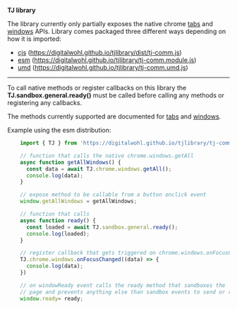 **TJ library**

The library currently only partially exposes the native chrome [tabs](https://developer.chrome.com/docs/extensions/reference/tabs/) and [windows](https://developer.chrome.com/docs/extensions/reference/windows/) APIs.
Library comes packaged three different ways depending on how it is imported:
- [cjs](https://digitalwohl.github.io/tjlibrary/dist/tj-comm.js) (https://digitalwohl.github.io/tjlibrary/dist/tj-comm.js)
- [esm](https://digitalwohl.github.io/tjlibrary/tj-comm.module.js) (https://digitalwohl.github.io/tjlibrary/tj-comm.module.js)
- [umd](https://digitalwohl.github.io/tjlibrary/tj-comm.umd.js) (https://digitalwohl.github.io/tjlibrary/tj-comm.umd.js)

----------

To call native methods or register callbacks on this library the **TJ.sandbox.general.ready()** must be called before calling any methods or registering any callbacks.

The methods currently supported are documented for [tabs](https://digitalwohl.github.io/tjlibrary/docs/classes/Tabs.html) and [windows](https://digitalwohl.github.io/tjlibrary/docs/classes/Chrome.html#windows).


Example using the esm distribution:

```javascript
    import { TJ } from 'https://digitalwohl.github.io/tjlibrary/tj-comm.module.js';

    // function that calls the native chrome.windows.getAll
    async function getAllWindows() {
      const data = await TJ.chrome.windows.getAll();
      console.log(data);
    }

    // expose method to be callable from a button onclick event
    window.getAllWindows = getAllWindows;

    // function that calls
    async function ready() {
      const loaded = await TJ.sandbox.general.ready();
      console.log(loaded);
    }

    // register callback that gets triggered on chrome.windows.onFocusChanged
    TJ.chrome.windows.onFocusChanged((data) => {
      console.log(data);
    })

    // on windowReady event calls the ready method that sandboxes the 
    // page and prevents anything else than sandbox events to send or receive
    window.ready= ready;
```